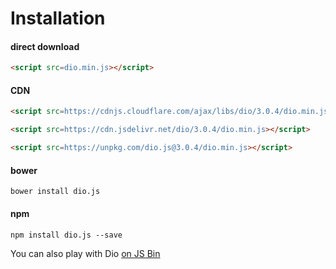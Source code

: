 # Installation

#### direct download

```html
<script src=dio.min.js></script>
```

#### CDN

```html
<script src=https://cdnjs.cloudflare.com/ajax/libs/dio/3.0.4/dio.min.js></script>
```

```html
<script src=https://cdn.jsdelivr.net/dio/3.0.4/dio.min.js></script>
```

```html
<script src=https://unpkg.com/dio.js@3.0.4/dio.min.js></script>
```

#### bower

```
bower install dio.js
```

#### npm

```
npm install dio.js --save
```

You can also play with Dio [on JS Bin](http://jsbin.com/lobavo/edit?js,output)

